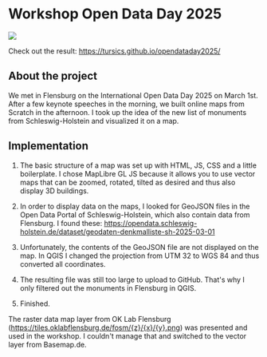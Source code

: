 # Workshop Open Data Day 2025

<img src="https://github.com/tursics/opendataday2025/blob/main/flensburg.gif?raw=true">

Check out the result: https://tursics.github.io/opendataday2025/

## About the project

We met in Flensburg on the International Open Data Day 2025 on March 1st. After a few keynote speeches in the morning, we built online maps from Scratch in the afternoon. I took up the idea of ​​the new list of monuments from Schleswig-Holstein and visualized it on a map.

## Implementation

1. The basic structure of a map was set up with HTML, JS, CSS and a little boilerplate. I chose MapLibre GL JS because it allows you to use vector maps that can be zoomed, rotated, tilted as desired and thus also display 3D buildings.

2. In order to display data on the maps, I looked for GeoJSON files in the Open Data Portal of Schleswig-Holstein, which also contain data from Flensburg. I found these: https://opendata.schleswig-holstein.de/dataset/geodaten-denkmalliste-sh-2025-03-01

3. Unfortunately, the contents of the GeoJSON file are not displayed on the map. In QGIS I changed the projection from UTM 32 to WGS 84 and thus converted all coordinates.

4. The resulting file was still too large to upload to GitHub. That's why I only filtered out the monuments in Flensburg in QGIS.

5. Finished.

The raster data map layer from OK Lab Flensburg (https://tiles.oklabflensburg.de/fosm/{z}/{x}/{y}.png) was presented and used in the workshop. I couldn't manage that and switched to the vector layer from Basemap.de.
